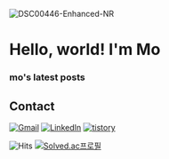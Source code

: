 ![DSC00446-Enhanced-NR](https://github.com/user-attachments/assets/67a50e7c-6db2-4f1a-902b-03efbc250579)

# Hello, world! I'm Mo
### mo's latest posts
<!-- BLOG-POST-LIST:START -->
<!-- BLOG-POST-LIST:END -->

## Contact 
[![Gmail](https://img.shields.io/badge/Gmail-D14836.svg?&logo=gmail&logoColor=white)](mailto:jmmo0722@gmail.com)
[![LinkedIn](https://img.shields.io/badge/LinkedIn-0A66C2?&logo=linkedin&logoColor=fff)](https://www.linkedin.com/in/%EC%A0%95%EB%AF%BC-%EB%AA%A8-289504385/)
[![tistory](https://img.shields.io/badge/tistory-E34F26.svg?&logo=tistory&logoColor=white)](https://mozmin.tistory.com)

![Hits](https://komarev.com/ghpvc/?username=mozmin) 
[![Solved.ac프로필](http://mazassumnida.wtf/api/mini/generate_badge?boj=jmmo0722)](https://solved.ac/jmmo0722)



